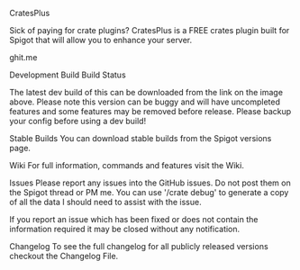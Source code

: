 CratesPlus

Sick of paying for crate plugins? CratesPlus is a FREE crates plugin built for Spigot that will allow you to enhance your server.

ghit.me

Development Build
Build Status

The latest dev build of this can be downloaded from the link on the image above. Please note this version can be buggy and will have uncompleted features and some features may be removed before release. Please backup your config before using a dev build!

Stable Builds
You can download stable builds from the Spigot versions page.

Wiki
For full information, commands and features visit the Wiki.

Issues
Please report any issues into the GitHub issues. Do not post them on the Spigot thread or PM me. You can use '/crate debug' to generate a copy of all the data I should need to assist with the issue.

If you report an issue which has been fixed or does not contain the information required it may be closed without any notification.

Changelog
To see the full changelog for all publicly released versions checkout the Changelog File.
